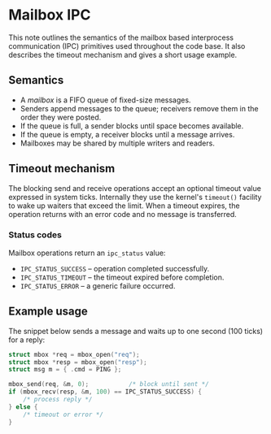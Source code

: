 # Mailbox IPC

This note outlines the semantics of the mailbox based interprocess
communication (IPC) primitives used throughout the code base.  It also
describes the timeout mechanism and gives a short usage example.

## Semantics
* A *mailbox* is a FIFO queue of fixed-size messages.
* Senders append messages to the queue; receivers remove them in the order
  they were posted.
* If the queue is full, a sender blocks until space becomes available.
* If the queue is empty, a receiver blocks until a message arrives.
* Mailboxes may be shared by multiple writers and readers.

## Timeout mechanism
The blocking send and receive operations accept an optional timeout
value expressed in system ticks.  Internally they use the kernel's
`timeout()` facility to wake up waiters that exceed the limit.  When a
timeout expires, the operation returns with an error code and no
message is transferred.

### Status codes
Mailbox operations return an `ipc_status` value:

- `IPC_STATUS_SUCCESS` – operation completed successfully.
- `IPC_STATUS_TIMEOUT` – the timeout expired before completion.
- `IPC_STATUS_ERROR` – a generic failure occurred.

## Example usage
The snippet below sends a message and waits up to one second (100 ticks)
for a reply:

```c
struct mbox *req = mbox_open("req");
struct mbox *resp = mbox_open("resp");
struct msg m = { .cmd = PING };

mbox_send(req, &m, 0);           /* block until sent */
if (mbox_recv(resp, &m, 100) == IPC_STATUS_SUCCESS) {
    /* process reply */
} else {
    /* timeout or error */
}
```
